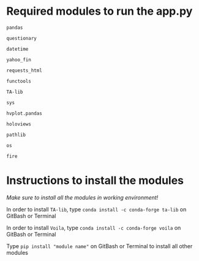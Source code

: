 # Required modules to run the app.py

`pandas`

`questionary`

`datetime`

`yahoo_fin`

`requests_html`

`functools`

`TA-lib`

`sys`

`hvplot.pandas`

`holoviews`

`pathlib`

`os`

`fire`

# Instructions to install the modules
*Make sure to install all the modules in working environment!*

In order to install `TA-lib`, type `conda install -c conda-forge ta-lib` on GitBash or Terminal

In order to install `Voila`, type `conda install -c conda-forge voila` on GitBash or Terminal

Type `pip install "module name"` on GitBash or Terminal to install all other modules

